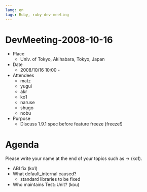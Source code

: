 ```yaml
---
lang: en
tags: Ruby, ruby-dev-meeting
---
```


# DevMeeting-2008-10-16

* Place
  * Univ. of Tokyo, Akihabara, Tokyo, Japan
* Date
  * 2008/10/16 10:00 -
* Attendees
  * matz
  * yugui
  * akr
  * ko1
  * naruse
  * shugo
  * nobu
* Purpose
  * Discuss 1.9.1 spec before feature freeze (freeze!)

# Agenda

Please write your name at the end of your topics such as -&gt; (ko1).

* ABI fix (ko1)
* What default_internal caused?
  * standard libraries to be fixed
* Who maintains Test::Unit? (kou)
